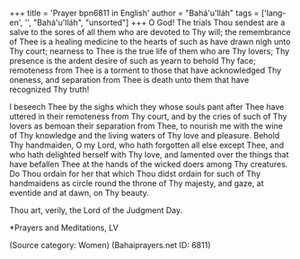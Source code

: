 +++
title = 'Prayer bpn6811 in English'
author = "Bahá'u'lláh"
tags = ['lang-en', '', "Bahá'u'lláh", "unsorted"]
+++
O God! The trials Thou sendest are a salve to the sores of all them who are devoted to Thy will; the remembrance of Thee is a healing medicine to the hearts of such as have drawn nigh unto Thy court; nearness to Thee is the true life of them who are Thy lovers; Thy presence is the ardent desire of such as yearn to behold Thy face; remoteness from Thee is a torment to those that have acknowledged Thy oneness, and separation from Thee is death unto them that have recognized Thy truth!

I beseech Thee by the sighs which they whose souls pant after Thee have uttered in their remoteness from Thy court, and by the cries of such of Thy lovers as bemoan their separation from Thee, to nourish me with the wine of Thy knowledge and the living waters of Thy love and pleasure. Behold Thy handmaiden, O my Lord, who hath forgotten all else except Thee, and who hath delighted herself with Thy love, and lamented over the things that have befallen Thee at the hands of the wicked doers among Thy creatures. Do Thou ordain for her that which Thou didst ordain for such of Thy handmaidens as circle round the throne of Thy majesty, and gaze, at eventide and at dawn, on Thy beauty.

Thou art, verily, the Lord of the Judgment Day.


*Prayers and Meditations, LV

(Source category: Women)
(Bahaiprayers.net ID: 6811)
